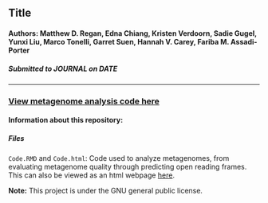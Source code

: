## Title
  
#### **Authors:** Matthew D. Regan, Edna Chiang, Kristen Verdoorn, Sadie Gugel, Yunxi Liu, Marco Tonelli, Garret Suen, Hannah V. Carey, Fariba M. Assadi-Porter
  
##### Submitted to JOURNAL on DATE
  
**********
### [View metagenome analysis code here](https://rpubs.com/ednachiang/Urea)
  
#### Information about this repository:  
  
##### **Files**
`Code.RMD` and `Code.html`: Code used to analyze metagenomes, from evaluating metagenome quality through predicting open reading frames. This can also be viewed as an html webpage [here](https://rpubs.com/ednachiang/Urea).

**Note:**  This project is under the GNU general public license.

